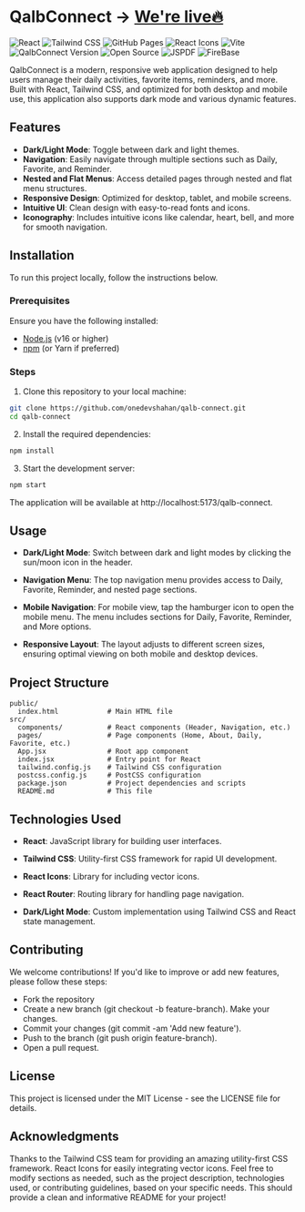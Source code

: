 # QalbConnect ->   [We're live🔥](https://onedevshahan.github.io/qalb-connect) 
![React](https://img.shields.io/badge/React-18.3.1-blue)
![Tailwind CSS](https://img.shields.io/badge/TailwindCSS-3.4.17-blueviolet)
![GitHub Pages](https://img.shields.io/badge/Deployed-GitHub%20Pages-brightgreen)
![React Icons](https://img.shields.io/badge/React%20Icons-5.4.0-yellow)
![Vite](https://img.shields.io/badge/Vite-6.0.5-red)
![QalbConnect Version](https://img.shields.io/badge/QalbConnect-%201.0.0-green)
![Open Source](https://img.shields.io/badge/Open%20Source-%E2%9D%A4-red?style=flat)
![JSPDF](https://img.shields.io/badge/JSPDF-2.5.2-blueviolet)
![FireBase](https://img.shields.io/badge/Firebase-11.3.1-yellow)


QalbConnect is a modern, responsive web application designed to help users manage their daily activities, favorite items, reminders, and more. Built with React, Tailwind CSS, and optimized for both desktop and mobile use, this application also supports dark mode and various dynamic features.

## Features

- **Dark/Light Mode**: Toggle between dark and light themes.
- **Navigation**: Easily navigate through multiple sections such as Daily, Favorite, and Reminder.
- **Nested and Flat Menus**: Access detailed pages through nested and flat menu structures.
- **Responsive Design**: Optimized for desktop, tablet, and mobile screens.
- **Intuitive UI**: Clean design with easy-to-read fonts and icons.
- **Iconography**: Includes intuitive icons like calendar, heart, bell, and more for smooth navigation.

## Installation

To run this project locally, follow the instructions below.

### Prerequisites

Ensure you have the following installed:
- [Node.js](https://nodejs.org/en/) (v16 or higher)
- [npm](https://www.npmjs.com/) (or Yarn if preferred)

### Steps

1. Clone this repository to your local machine:

```bash
git clone https://github.com/onedevshahan/qalb-connect.git
cd qalb-connect
```
2. Install the required dependencies:

```bash
npm install
```

3. Start the development server:

```bash
npm start
```
The application will be available at http://localhost:5173/qalb-connect.

## Usage

- **Dark/Light Mode**: Switch between dark and light modes by clicking the sun/moon icon in the header.

- **Navigation Menu**: The top navigation menu provides access to Daily, Favorite, Reminder, and nested page sections.

- **Mobile Navigation**: For mobile view, tap the hamburger icon to open the mobile menu. The menu includes sections for Daily, Favorite, Reminder, and More options.

- **Responsive Layout**: The layout adjusts to different screen sizes, ensuring optimal viewing on both mobile and desktop devices.

## Project Structure
```
public/
  index.html            # Main HTML file
src/
  components/           # React components (Header, Navigation, etc.)
  pages/                # Page components (Home, About, Daily, Favorite, etc.)
  App.jsx               # Root app component
  index.jsx             # Entry point for React
  tailwind.config.js    # Tailwind CSS configuration
  postcss.config.js     # PostCSS configuration
  package.json          # Project dependencies and scripts
  README.md             # This file
```

## Technologies Used

- **React**: JavaScript library for building user interfaces.

- **Tailwind CSS**: Utility-first CSS framework for rapid UI development.

- **React Icons**: Library for including vector icons.
- **React Router**: Routing library for handling page navigation.
- **Dark/Light Mode**: Custom implementation using Tailwind CSS and React state management.

## Contributing
We welcome contributions! If you'd like to improve or add new features, please follow these steps:

- Fork the repository
- Create a new branch (git checkout -b feature-branch).
Make your changes.
- Commit your changes (git commit -am 'Add new feature').
- Push to the branch (git push origin feature-branch).
- Open a pull request.

## License
This project is licensed under the MIT License - see the LICENSE file for details.

## Acknowledgments
Thanks to the Tailwind CSS team for providing an amazing utility-first CSS framework.
React Icons for easily integrating vector icons.
Feel free to modify sections as needed, such as the project description, technologies used, or contributing guidelines, based on your specific needs. This should provide a clean and informative README for your project!